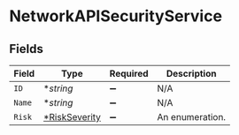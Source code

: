 # NetworkAPISecurityService


## Fields

| Field                                                | Type                                                 | Required                                             | Description                                          |
| ---------------------------------------------------- | ---------------------------------------------------- | ---------------------------------------------------- | ---------------------------------------------------- |
| `ID`                                                 | **string*                                            | :heavy_minus_sign:                                   | N/A                                                  |
| `Name`                                               | **string*                                            | :heavy_minus_sign:                                   | N/A                                                  |
| `Risk`                                               | [*RiskSeverity](../../models/shared/riskseverity.md) | :heavy_minus_sign:                                   | An enumeration.                                      |